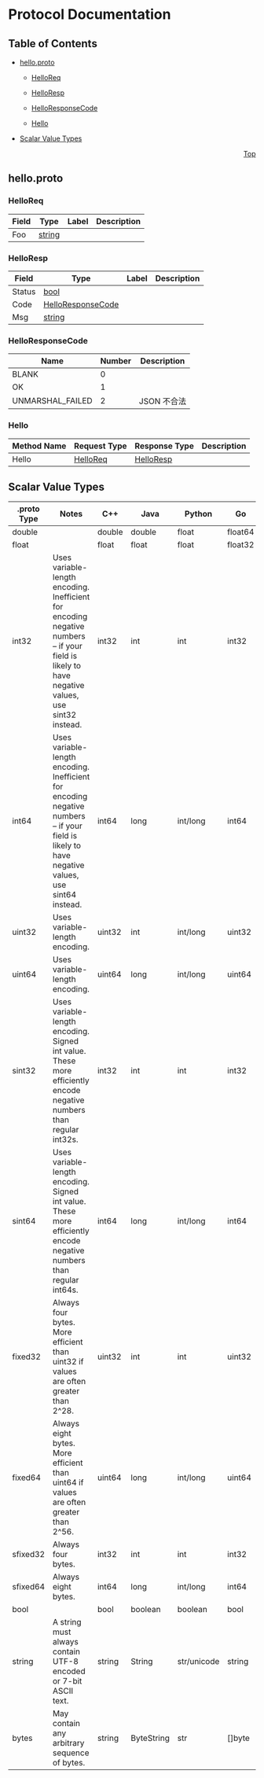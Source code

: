 # Protocol Documentation
<a name="top"></a>

## Table of Contents

- [hello.proto](#hello.proto)
    - [HelloReq](#api.HelloReq)
    - [HelloResp](#api.HelloResp)
  
    - [HelloResponseCode](#api.HelloResponseCode)
  
    - [Hello](#api.Hello)
  
- [Scalar Value Types](#scalar-value-types)



<a name="hello.proto"></a>
<p align="right"><a href="#top">Top</a></p>

## hello.proto



<a name="api.HelloReq"></a>

### HelloReq



| Field | Type | Label | Description |
| ----- | ---- | ----- | ----------- |
| Foo | [string](#string) |  |  |






<a name="api.HelloResp"></a>

### HelloResp



| Field | Type | Label | Description |
| ----- | ---- | ----- | ----------- |
| Status | [bool](#bool) |  |  |
| Code | [HelloResponseCode](#api.HelloResponseCode) |  |  |
| Msg | [string](#string) |  |  |





 


<a name="api.HelloResponseCode"></a>

### HelloResponseCode


| Name | Number | Description |
| ---- | ------ | ----------- |
| BLANK | 0 |  |
| OK | 1 |  |
| UNMARSHAL_FAILED | 2 | JSON 不合法 |


 

 


<a name="api.Hello"></a>

### Hello


| Method Name | Request Type | Response Type | Description |
| ----------- | ------------ | ------------- | ------------|
| Hello | [HelloReq](#api.HelloReq) | [HelloResp](#api.HelloResp) |  |

 



## Scalar Value Types

| .proto Type | Notes | C++ | Java | Python | Go | C# | PHP | Ruby |
| ----------- | ----- | --- | ---- | ------ | -- | -- | --- | ---- |
| <a name="double" /> double |  | double | double | float | float64 | double | float | Float |
| <a name="float" /> float |  | float | float | float | float32 | float | float | Float |
| <a name="int32" /> int32 | Uses variable-length encoding. Inefficient for encoding negative numbers – if your field is likely to have negative values, use sint32 instead. | int32 | int | int | int32 | int | integer | Bignum or Fixnum (as required) |
| <a name="int64" /> int64 | Uses variable-length encoding. Inefficient for encoding negative numbers – if your field is likely to have negative values, use sint64 instead. | int64 | long | int/long | int64 | long | integer/string | Bignum |
| <a name="uint32" /> uint32 | Uses variable-length encoding. | uint32 | int | int/long | uint32 | uint | integer | Bignum or Fixnum (as required) |
| <a name="uint64" /> uint64 | Uses variable-length encoding. | uint64 | long | int/long | uint64 | ulong | integer/string | Bignum or Fixnum (as required) |
| <a name="sint32" /> sint32 | Uses variable-length encoding. Signed int value. These more efficiently encode negative numbers than regular int32s. | int32 | int | int | int32 | int | integer | Bignum or Fixnum (as required) |
| <a name="sint64" /> sint64 | Uses variable-length encoding. Signed int value. These more efficiently encode negative numbers than regular int64s. | int64 | long | int/long | int64 | long | integer/string | Bignum |
| <a name="fixed32" /> fixed32 | Always four bytes. More efficient than uint32 if values are often greater than 2^28. | uint32 | int | int | uint32 | uint | integer | Bignum or Fixnum (as required) |
| <a name="fixed64" /> fixed64 | Always eight bytes. More efficient than uint64 if values are often greater than 2^56. | uint64 | long | int/long | uint64 | ulong | integer/string | Bignum |
| <a name="sfixed32" /> sfixed32 | Always four bytes. | int32 | int | int | int32 | int | integer | Bignum or Fixnum (as required) |
| <a name="sfixed64" /> sfixed64 | Always eight bytes. | int64 | long | int/long | int64 | long | integer/string | Bignum |
| <a name="bool" /> bool |  | bool | boolean | boolean | bool | bool | boolean | TrueClass/FalseClass |
| <a name="string" /> string | A string must always contain UTF-8 encoded or 7-bit ASCII text. | string | String | str/unicode | string | string | string | String (UTF-8) |
| <a name="bytes" /> bytes | May contain any arbitrary sequence of bytes. | string | ByteString | str | []byte | ByteString | string | String (ASCII-8BIT) |


